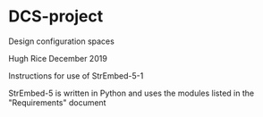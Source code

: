 # DCS-project
Design configuration spaces

Hugh Rice December 2019

Instructions for use of StrEmbed-5-1

StrEmbed-5 is written in Python and uses the modules listed in the "Requirements" document
